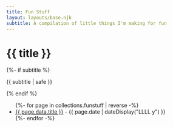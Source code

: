 ```yaml
---
title: Fun Stuff
layout: layouts/base.njk
subtitle: A compilation of little things I'm making for fun
---
```


<div class="container__blog">
  <h1>{{ title }}</h1>
  {%- if subtitle %}<p class="subtitle">{{ subtitle | safe }}</p>{% endif %}

<ul class="listing">
{%- for page in collections.funstuff | reverse -%}
  <li>
    <a href="{{ page.url }}">{{ page.data.title }}</a> -
    <time datetime="{{ page.date }}">{{ page.date | dateDisplay("LLLL  y") }}</time>
  </li>
{%- endfor -%}
</ul>

</div>
